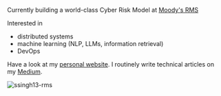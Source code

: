 Currently building a world-class Cyber Risk Model at [Moody's RMS](https://rms.com/)

Interested in 
- distributed systems
- machine learning (NLP, LLMs, information retrieval)
- DevOps

Have a look at my [personal website](https://sanidhya-singh.github.io/).
I routinely write technical articles on my [Medium](https://medium.com/@sanidhya235).

<p><img align="center" src="https://github-readme-streak-stats.herokuapp.com/?user=ssingh13-rms&" alt="ssingh13-rms" /></p>
